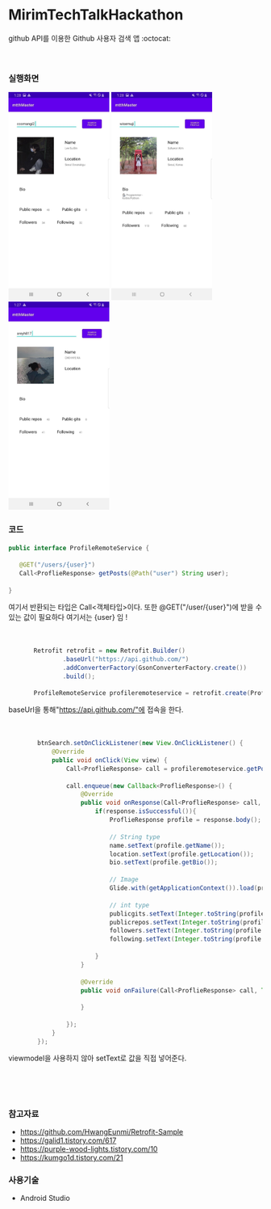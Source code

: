 # MirimTechTalkHackathon
github API를 이용한 Github 사용자 검색 앱 :octocat:
<br>
<br>
<br>
### 실행화면
 <img src="prototype/prototype01.jpg" width="200">    <img src="prototype/prototype02.jpg" width="200">     <img src="prototype/prototype03.jpg" width="200">
 
### 코드
 ```java
 public interface ProfileRemoteService {

    @GET("/users/{user}")
    Call<ProflieResponse> getPosts(@Path("user") String user);

}
```
여기서 반환되는 타입은 Call<객체타입>이다. 또한 @GET("/user/{user}")에 받을 수 있는 값이 필요하다 여기서는 {user} 임 !
<br>
<br>
<br>
 ```java
        Retrofit retrofit = new Retrofit.Builder()
                .baseUrl("https://api.github.com/")
                .addConverterFactory(GsonConverterFactory.create())
                .build();

        ProfileRemoteService profileremoteservice = retrofit.create(ProfileRemoteService.class);
```
baseUrl을 통해"https://api.github.com/"에 접속을 한다.
<br>
<br>
<br>
```java
        btnSearch.setOnClickListener(new View.OnClickListener() {
            @Override
            public void onClick(View view) {
                Call<ProflieResponse> call = profileremoteservice.getPosts(editId.getText().toString());

                call.enqueue(new Callback<ProflieResponse>() {
                    @Override
                    public void onResponse(Call<ProflieResponse> call, Response<ProflieResponse> response) {
                        if(response.isSuccessful()){
                            ProflieResponse profile = response.body();

                            // String type
                            name.setText(profile.getName());
                            location.setText(profile.getLocation());
                            bio.setText(profile.getBio());

                            // Image
                            Glide.with(getApplicationContext()).load(profile.getAvatar_url()).into(profileImage);

                            // int type
                            publicgits.setText(Integer.toString(profile.getPublicGits()));
                            publicrepos.setText(Integer.toString(profile.getPublicRepos()));
                            followers.setText(Integer.toString(profile.getFollowers()));
                            following.setText(Integer.toString(profile.getFollowing()));

                        }
                    }

                    @Override
                    public void onFailure(Call<ProflieResponse> call, Throwable t) {

                    }

                });
            }
        });
  ```
  viewmodel을 사용하지 않아 setText로 값을 직접 넣어준다.
  
<br>
<br>
<br>

### 참고자료
- https://github.com/HwangEunmi/Retrofit-Sample
- https://galid1.tistory.com/617
- https://purple-wood-lights.tistory.com/10
- https://kumgo1d.tistory.com/21

### 사용기술
* Android Studio

